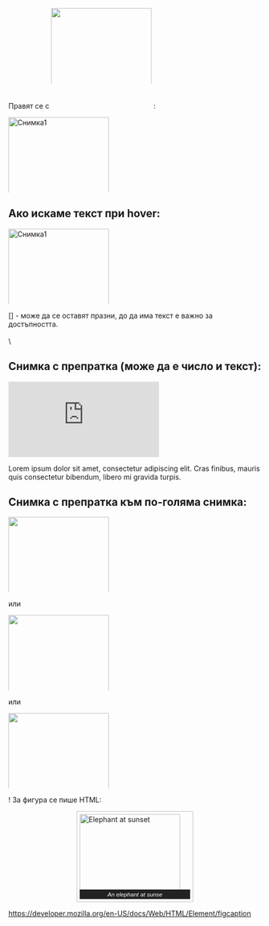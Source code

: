 Правят се с ![]() :

![Снимка1](https://stock.evgenidinev.com/photo/lavender-9904d2.jpg)

## Aко искаме текст при hover: 
![Снимка1](https://stock.evgenidinev.com/photo/lavender-9904d2.jpg "Снимка1")

[] - може да се оставят празни, до да има текст е важно за достъпността.
\
\
\

## Снимка с препратка (може да е число и текст):
![Снимка2][pic]

Lorem ipsum dolor sit amet, consectetur adipiscing elit. Cras finibus, mauris quis consectetur bibendum, libero mi gravida turpis.

[pic]: https://maksoft.net/img_preview.php?image_file=web/images/upload/maksoft/web_images.png&img_width=300&ratio=strict

## Снимка с препратка към по-голяма снимка:

[![](https://picsum.photos/100/100)](https://picsum.photos/200/200)

или

[<img src="https://picsum.photos/100/100">](https://picsum.photos/200/200)

или

<img src="dog.jpg" width="500" height="500" alt="">

<style>
    img {
        width:200px;
    }
</style>

! За фигура се пише HTML:

<figure>
<img src="https://media/cc0-images/elephant-660-480.jpg"
         alt="Elephant at sunset">
<figcaption>An elephant at sunse
</figcaption>
</figure>

<style>
    figure {
    border: thin #c0c0c0 solid;
    display: flex;
    flex-flow: column;
    padding: 5px;
    max-width: 220px;
    margin: auto;
}

img {
    max-width: 220px;
    max-height: 150px;
}

figcaption {
    background-color: #222;
    color: #fff;
    font: italic smaller sans-serif;
    padding: 3px;
    text-align: center;
}
</style>

https://developer.mozilla.org/en-US/docs/Web/HTML/Element/figcaption